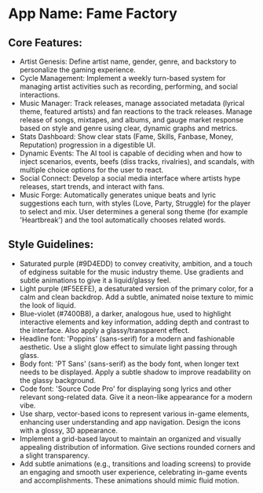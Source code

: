 # **App Name**: Fame Factory

## Core Features:

- Artist Genesis: Define artist name, gender, genre, and backstory to personalize the gaming experience.
- Cycle Management: Implement a weekly turn-based system for managing artist activities such as recording, performing, and social interactions.
- Music Manager: Track releases, manage associated metadata (lyrical theme, featured artists) and fan reactions to the track releases. Manage release of songs, mixtapes, and albums, and gauge market response based on style and genre using clear, dynamic graphs and metrics.
- Stats Dashboard: Show clear stats (Fame, Skills, Fanbase, Money, Reputation) progression in a digestible UI.
- Dynamic Events: The AI tool is capable of deciding when and how to inject scenarios, events, beefs (diss tracks, rivalries), and scandals, with multiple choice options for the user to react.
- Social Connect: Develop a social media interface where artists hype releases, start trends, and interact with fans.
- Music Forge: Automatically generates unique beats and lyric suggestions each turn, with styles (Love, Party, Struggle) for the player to select and mix. User determines a general song theme (for example 'Heartbreak') and the tool automatically chooses related words.

## Style Guidelines:

- Saturated purple (#9D4EDD) to convey creativity, ambition, and a touch of edginess suitable for the music industry theme. Use gradients and subtle animations to give it a liquid/glassy feel.
- Light purple (#F5EEFE), a desaturated version of the primary color, for a calm and clean backdrop. Add a subtle, animated noise texture to mimic the look of liquid.
- Blue-violet (#7400B8), a darker, analogous hue, used to highlight interactive elements and key information, adding depth and contrast to the interface. Also apply a glassy/transparent effect.
- Headline font: 'Poppins' (sans-serif) for a modern and fashionable aesthetic. Use a slight glow effect to simulate light passing through glass.
- Body font: 'PT Sans' (sans-serif) as the body font, when longer text needs to be displayed. Apply a subtle shadow to improve readability on the glassy background.
- Code font: 'Source Code Pro' for displaying song lyrics and other relevant song-related data. Give it a neon-like appearance for a modern vibe.
- Use sharp, vector-based icons to represent various in-game elements, enhancing user understanding and app navigation. Design the icons with a glossy, 3D appearance.
- Implement a grid-based layout to maintain an organized and visually appealing distribution of information. Give sections rounded corners and a slight transparency.
- Add subtle animations (e.g., transitions and loading screens) to provide an engaging and smooth user experience, celebrating in-game events and accomplishments. These animations should mimic fluid motion.
